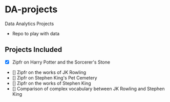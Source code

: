 # DA-projects
Data Analytics Projects
 - Repo to play with data

## Projects Included
- [X] Zipfr on Harry Potter and the Sorcerer's Stone
- [] Zipfr on the works of JK Rowling
- [] Zipfr on Stephen King's Pet Cemetery
- [] Zipfr on the works of Stephen King
- [] Comparison of complex vocabulary between JK Rowling and Stephen King 
